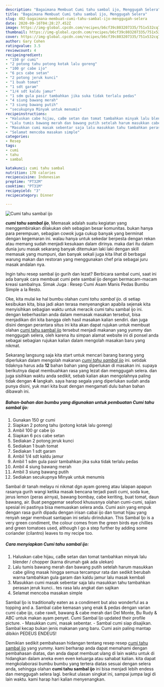```yaml
---
description: "Bagaimana Membuat Cumi tahu sambal ijo, Menggugah Selera"
title: "Bagaimana Membuat Cumi tahu sambal ijo, Menggugah Selera"
slug: 402-bagaimana-membuat-cumi-tahu-sambal-ijo-menggugah-selera
date: 2020-09-16T04:28:27.452Z
image: https://img-global.cpcdn.com/recipes/b6cf39c803207335/751x532cq70/cumi-tahu-sambal-ijo-foto-resep-utama.jpg
thumbnail: https://img-global.cpcdn.com/recipes/b6cf39c803207335/751x532cq70/cumi-tahu-sambal-ijo-foto-resep-utama.jpg
cover: https://img-global.cpcdn.com/recipes/b6cf39c803207335/751x532cq70/cumi-tahu-sambal-ijo-foto-resep-utama.jpg
author: Gary Cohen
ratingvalue: 3.5
reviewcount: 4
recipeingredient:
- "150 gr cumi"
- "2 potong tahu potong kotak lalu goreng"
- "100 gr cabe ijo"
- "6 pcs cabe setan"
- "2 potong jeruk kunci"
- "1 buah tomat"
- "1 sdt garam"
- "1/4 sdt kaldu jamur"
- "1 sdm gula pasir tambahkan jika suka tidak terlalu pedas"
- "4 siung bawang merah"
- "3 siung bawang putih"
- "secukupnya Minyak untuk menumis"
recipeinstructions:
- "Haluskan cabe hijau, caBe setan dan tomat tambahkan minyak lalu blender / chopper (karna dirumah gak ada ulekan)"
- "Lalu tumis bawang merah dan bawang putih setelah harum masukkan cabe giling masak hingga semua tercampur rata dan sedikit berubah warna tambahkan gula garam dan kaldu jamur lalu masak kembali"
- "Masukkan cumi masak sebentar saja lalu masukkan tahu tambahkan perasan jeruk kunci.. tes rasa lalu angkat dan sajikan"
- "Selamat mencoba masakan simple"
categories:
- Resep
tags:
- cumi
- tahu
- sambal

katakunci: cumi tahu sambal 
nutrition: 170 calories
recipecuisine: Indonesian
preptime: "PT32M"
cooktime: "PT31M"
recipeyield: "3"
recipecategory: Dinner

---
```



![Cumi tahu sambal ijo](https://img-global.cpcdn.com/recipes/b6cf39c803207335/751x532cq70/cumi-tahu-sambal-ijo-foto-resep-utama.jpg)

<b><i>cumi tahu sambal ijo</i></b>, Memasak adalah suatu kegiatan yang menggembirakan dilakukan oleh sebagian besar komunitas. bukan hanya para perempuan, sebagian cowok juga cukup banyak yang berminat dengan kegemaran ini. walau hanya untuk sekedar berpesta dengan rekan atau memang sudah menjadi kesukaan dalam dirinya. maka dari itu dalam dunia juru masak sekarang banyak ditemukan laki laki dengan skill memasak yang mumpuni, dan banyak sekali juga kita lihat di berbagai warung makan dan restoran yang menggunakan chef pria sebagai juru masak andalan nya.

Ingin tahu resep sambal ijo gurih dan lezat? Berbicara sambal cumi, saat ini ada banyak cara membuat cumi pete sambal ijo dengan bermacam-macam kreasi sambalnya. Simak Juga : Resep Cumi Asam Manis Pedas Bumbu Simple a la Resto.

Oke, kita mulai ke hal bumbu olahan <i>cumi tahu sambal ijo</i>. di setiap kesibukan kita, bisa jadi akan terasa menyenangkan apabila sejenak kita menyisihkan sebagian waktu untuk meracik cumi tahu sambal ijo ini. dengan keberhasilan anda dalam memasak masakan tersebut, bisa menjadikan diri kita bangga oleh hasil masakan kalian sendiri. dan juga disini dengan perantara situs ini kita akan dapat rujukan untuk membuat olahan <u>cumi tahu sambal ijo</u> tersebut menjadi makanan yang yummy dan menggugah selera, oleh karena itu simpan alamat website ini di ponsel anda sebagai sebagian rujukan kalian dalam mengolah masakan baru yang nikmat.


Sekarang langsung saja kita start untuk mencari barang barang yang diperlukan dalam mengolah makanan <u><i>cumi tahu sambal ijo</i></u> ini. setidak tidaknya harus ada <b>12</b> bahan bahan yang diperlukan di masakan ini. supaya berikutnya dapat membuahkan rasa yang lezat dan menggugah selera. dan juga sisihkan waktu anda sedikit, sebab kalian akan mengolahnya paling tidak dengan <b>4</b> langkah. saya harap segala yang diperlukan sudah anda punya disini, yuk mari kita buat dengan mengamati dulu bahan bahan dibawah ini.

<!--inarticleads1-->

##### Bahan-bahan dan bumbu yang digunakan untuk pembuatan Cumi tahu sambal ijo:

1. Gunakan 150 gr cumi
1. Siapkan 2 potong tahu (potong kotak lalu goreng)
1. Ambil 100 gr cabe ijo
1. Siapkan 6 pcs cabe setan
1. Sediakan 2 potong jeruk kunci
1. Sediakan 1 buah tomat
1. Sediakan 1 sdt garam
1. Ambil 1/4 sdt kaldu jamur
1. Ambil 1 sdm gula pasir tambahkan jika suka tidak terlalu pedas
1. Ambil 4 siung bawang merah
1. Ambil 3 siung bawang putih
1. Sediakan secukupnya Minyak untuk menumis


Sambal dr tanah melayu ni nikmat dgn ayam goreng atau lalapan apapun rasanya gurih wangi ketika masak bencana terjadi pasti cumi, soda kue, jerus lemon (peras airnya), bawang bombay, cabe keriting, buat tomat, daun bawang, air. Buat penggemar seafood khususnya olahan cumi-cumi, sajian spesial ini pastinya bisa memuaskan selera anda. Cumi asin yang empuk dengan rasa gurih dipadu dengan irisan cabai ijo dan tomat hijau yang renyah segar membuat santapan ini selalu dirindukan. This Sambal Ijo is a very green condiment, the colour comes from the green birds eye chillies and green tomatoes used, although I go a step further by adding some coriander (cilantro) leaves to my recipe too. 

<!--inarticleads2-->

##### Cara menyiapkan Cumi tahu sambal ijo:

1. Haluskan cabe hijau, caBe setan dan tomat tambahkan minyak lalu blender / chopper (karna dirumah gak ada ulekan)
1. Lalu tumis bawang merah dan bawang putih setelah harum masukkan cabe giling masak hingga semua tercampur rata dan sedikit berubah warna tambahkan gula garam dan kaldu jamur lalu masak kembali
1. Masukkan cumi masak sebentar saja lalu masukkan tahu tambahkan perasan jeruk kunci.. tes rasa lalu angkat dan sajikan
1. Selamat mencoba masakan simple


Sambal Ijo is traditionally eaten as a condiment but also wonderful as a topping and a. Sambal cabe kemasan yang enak &amp; pedas dengan varian cumi cabe ijo, cabe rawit, bawang &amp; cabe merah dari Del Monte, Bu Rudy &amp; ABC untuk makan ayam penyet. Cumi Sambal Ijo updated their profile picture. - Masukkan cumi, masak sebentar. - Sambal cumi siap disajikan. Sambal kecap bukan jenis makanan yang baru. Cumi asin paling mantap dibikin PEDEUS ENDEUS! 

Demikian sedikit pembahasan hidangan tentang resep resep <u>cumi tahu sambal ijo</u> yang yummy. kami berharap anda dapat memahami dengan pembahasan diatas, dan anda dapat membuat ulang di lain waktu untuk di hidangkan dalam aneka even even keluarga atau sahabat kalian. kita dapat mengkolaborasi bumbu bumbu yang tertera diatas sesuai dengan selera anda, sehingga olahan <b>cumi tahu sambal ijo</b> ini bisa menjadi lebih endess dan menggugah selera lagi. berikut ulasan singkat ini, sampai jumpa lagi di lain waktu. kami harap hari kalian menyenangkan.
